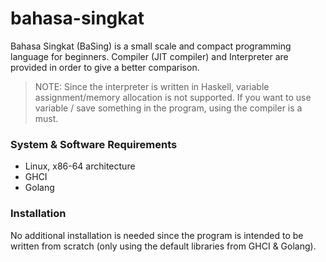 # bahasa-singkat
Bahasa Singkat (BaSing) is a small scale and compact programming language for beginners. 
Compiler (JIT compiler) and Interpreter are provided in order to give a better comparison. 

> NOTE: Since the interpreter is written in Haskell, variable assignment/memory allocation is not supported. If you want to use variable / save something in the program, using the compiler is a must.

### System & Software Requirements
* Linux, x86-64 architecture
* GHCI
* Golang

### Installation
No additional installation is needed since the program is intended to be written from scratch (only using the default libraries from GHCI & Golang).
